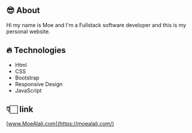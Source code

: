 ## 😎 About
Hi my name is Moe and I'm a Fullstack software developer and this is my personal website.

## 🔥 Technologies  
- Html
- CSS
- Bootstrap
- Responsive Design
- JavaScript

## 👇🏻 link 
[www.MoeAlali.com](https://moealali.com/)
